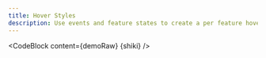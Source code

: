 ```yaml
---
title: Hover Styles
description: Use events and feature states to create a per feature hover effect.
---
```


<script lang="ts">
  import Demo from "./HoverStyles.svelte";
  import demoRaw from "./HoverStyles.svelte?raw";
  import CodeBlock from "../../CodeBlock.svelte";
    let { shiki } = $props();
</script>

<Demo />

<CodeBlock content={demoRaw} {shiki} />
